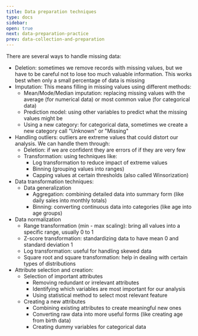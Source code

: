 ```yaml
---
title: Data preparation techniques
type: docs
sidebar:
open: true
next: data-preparation-practice
prev: data-collection-and-preparation
---
```


There are several ways to handle missing data:
- Deletion: sometimes we remove records with missing values, but we have to be careful not to lose too much valuable information. This works best when only a small percentage of data is missing
- Imputation: This means filling in missing values using different methods:
  - Mean/Mode/Median imputation: replacing missing values with the average (for numerical data) or most common value (for categorical data)
  - Prediction model: using other variables to predict what the missing values might be
  - Using a new category: for categorical data, sometimes we create a new category call "Unknown" or "Missing"
- Handling outliers: outliers are extreme values that could distort our analysis. We can handle them through:
  - Deletion: if we are confident they are errors of if they are very few
  - Transformation: using techniques like:
    - Log transformation to reduce impact of extreme values
    - Binning (grouping values into ranges)
    - Capping values at certain thresholds (also called Winsorization)
- Data transformation techniques:
  - Data generalization
    - Aggregation: combining detailed data into summary form (like daily sales into monthly totals)
    - Binning: converting continuous data into categories (like age into age groups)
- Data normalization
  - Range transformation (min - max scaling): bring all values into a specific range, usually 0 to 1
  - Z-score transformation: standardizing data to have mean 0 and standard deviation 1
  - Log transformation: useful for handling skewed data
  - Square root and square transformation: help in dealing with certain types of distributions
- Attribute selection and creation:
  - Selection of important attributes
    - Removing redundant or irrelevant attributes
    - Identifying which variables are most important for our analysis
    - Using statistical method to select most relevant feature
  - Creating a new attributes
    - Combining existing attributes to create meaningful new ones
    - Converting raw data into more useful forms (like creating age from birth data)
    - Creating dummy variables for categorical data